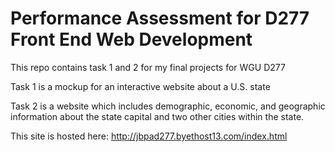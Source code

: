 # Performance Assessment for D277 Front End Web Development

This repo contains task 1 and 2 for my final projects for WGU D277

Task 1 is a mockup for an interactive website about a U.S. state

Task 2 is a website which includes demographic, economic, and geographic information about the state capital and two other cities within the state. 

This site is hosted here: http://jbpad277.byethost13.com/index.html